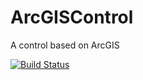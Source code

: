 # ArcGISControl
A control based on ArcGIS

[![Build Status](https://travis-ci.org/SparkleApps/ArcGISControl.svg?branch=master)](https://travis-ci.org/SparkleApps/ArcGISControl)
